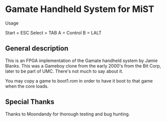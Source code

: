 # Gamate Handheld System for MiST

Usage

Start = ESC
Select = TAB
A = Control
B = LALT


## General description
This is an FPGA implementation of the Gamate handheld system by Jamie Blanks. This was a Gameboy clone from the early 2000's from the Bit Corp, later to be part of UMC. There's not much to say about it.

You may copy a game to boot1.rom in order to have it boot to that game when the core loads.

## Special Thanks
Thanks to Moondandy for thorough testing and bug hunting.